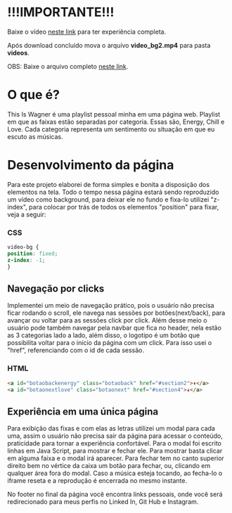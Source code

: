 # !!!IMPORTANTE!!!

Baixe o vídeo [neste link](https://drive.google.com/file/d/12uX2jh215VpEFpdoY82auP5zeL1gK4LA/view?usp=sharing) para ter experiência completa.

Após download concluído mova o arquivo **video_bg2.mp4** para pasta **videos**.

OBS: Baixe o arquivo completo [neste link](https://drive.google.com/drive/folders/1-24-LS5g-KsK1a1CdVt1DSwyqpnPMUwS?usp=sharing).


# O que é?
This Is Wagner é uma playlist pessoal minha em uma página web.
Playlist em que as faixas estão separadas por categoria. Essas são, Energy, Chill e Love. Cada categoria representa um sentimento ou situação em que eu escuto as músicas.

# Desenvolvimento da página
Para este projeto elaborei de forma simples e bonita a disposição dos elementos na tela. Todo o tempo nessa página estará sendo reproduzido um vídeo como background, para deixar ele no fundo e fixa-lo utilizei "z-index", para colocar por trás de todos os elementos "position" para fixar, veja a seguir:
### CSS
```css
video-bg {
position: fixed;
z-index: -1;
}
```
## Navegação por clicks
Implementei um meio de navegação prático, pois o usuário não precisa ficar rodando o scroll, ele navega nas sessões por botões(next/back), para avançar ou voltar para as sessões click por click. Além desse meio o usuário pode também navegar pela navbar que fica no header, nela estão as 3 categorias lado a lado, além disso, o logotipo é um botão que possibilita voltar para o início da página com um click. Para isso usei o "href", referenciando com o id de cada sessão.
### HTML
```html
<a id="botaobackenergy" class="botaoback" href="#section2">↟</a>
<a id="botaonextlove" class="botaonext" href="#section4">↡</a>
```
## Experiência em uma única página
Para exibição das fixas e com elas as letras utilizei um modal para cada uma, assim o usuário não precisa sair da página para acessar o conteúdo, praticidade para tornar a experiência confortável. Para o modal foi escrito linhas em Java Script, para mostrar e fechar ele. Para mostrar basta clicar em alguma faixa e o modal irá aparecer. Para fechar tem no canto superior direito bem no vértice da caixa um botão para fechar, ou, clicando em qualquer área fora do modal. Caso a música esteja tocando, ao fecha-lo o iframe reseta e a reprodução é encerrada no mesmo instante.

No footer no final da página você encontra links pessoais, onde você será redirecionado para meus perfis no Linked In, Git Hub e Instagram.

